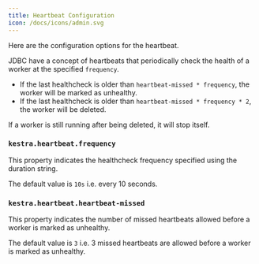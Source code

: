 ```yaml
---
title: Heartbeat Configuration
icon: /docs/icons/admin.svg
---
```


Here are the configuration options for the heartbeat.

JDBC have a concept of heartbeats that periodically check the health of a worker at the specified `frequency`.

* If the last healthcheck is older than `heartbeat-missed * frequency`, the worker will be marked as unhealthy.
* If the last healthcheck is older than `heartbeat-missed * frequency * 2`, the worker will be deleted.

If a worker is still running after being deleted, it will stop itself.

### `kestra.heartbeat.frequency`

This property indicates the healthcheck frequency specified using the duration string.

The default value is `10s` i.e. every 10 seconds.

### `kestra.heartbeat.heartbeat-missed`

This property indicates the number of missed heartbeats allowed before a worker is marked as unhealthy.

The default value is `3` i.e. 3 missed heartbeats are allowed before a worker is marked as unhealthy.
